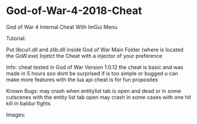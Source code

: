 # God-of-War-4-2018-Cheat
God of War 4 Internal Cheat With ImGui Menu

Tutorial:

Put libcurl.dll and zlib.dll inside God of War Main Folder (where is located the GoW.exe)
Injetct the Cheat with a injector of your preference

Info: 
cheat tested in God of War Version 1.0.12
the cheat is basic and was made in 5 hours soo dont be surprised if is too simple or bugged
u can make more features with the lua api
cheat is for fun proposites

Known Bugs:
may crash when entitylist tab is open and dead or in some cutscenes with the entity list tab open
may crash in some cases with one hit kill in baldur fights

Images:
